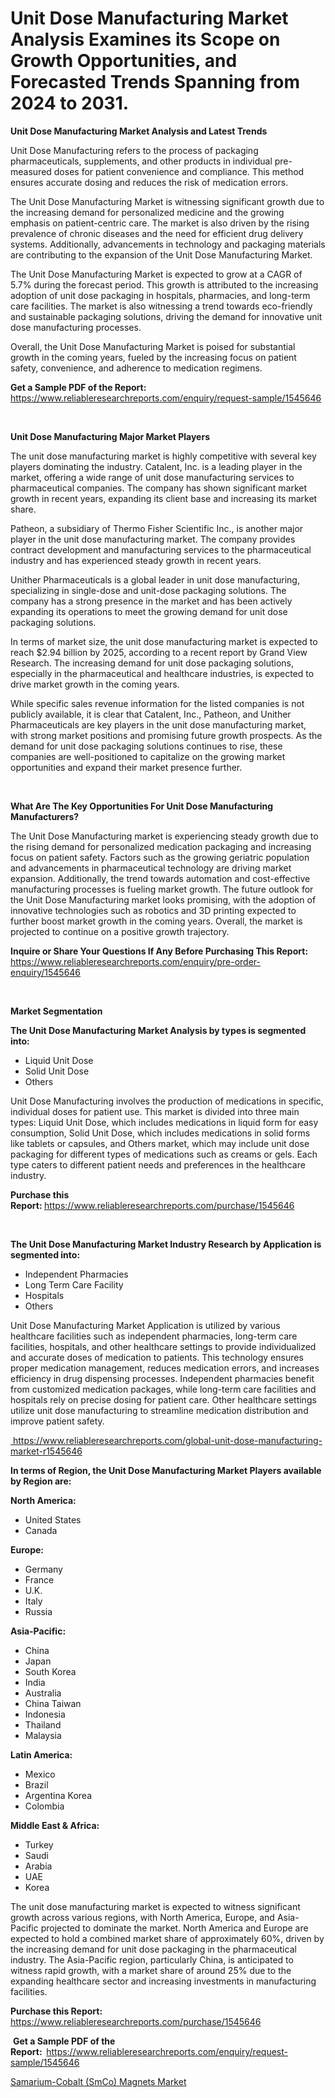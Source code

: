 <p><h1>Unit Dose Manufacturing Market Analysis Examines its Scope on Growth Opportunities, and Forecasted Trends Spanning from 2024 to 2031.</h1></p><p><strong>Unit Dose Manufacturing Market Analysis and Latest Trends</strong></p>
<p><p>Unit Dose Manufacturing refers to the process of packaging pharmaceuticals, supplements, and other products in individual pre-measured doses for patient convenience and compliance. This method ensures accurate dosing and reduces the risk of medication errors.</p><p>The Unit Dose Manufacturing Market is witnessing significant growth due to the increasing demand for personalized medicine and the growing emphasis on patient-centric care. The market is also driven by the rising prevalence of chronic diseases and the need for efficient drug delivery systems. Additionally, advancements in technology and packaging materials are contributing to the expansion of the Unit Dose Manufacturing Market.</p><p>The Unit Dose Manufacturing Market is expected to grow at a CAGR of 5.7% during the forecast period. This growth is attributed to the increasing adoption of unit dose packaging in hospitals, pharmacies, and long-term care facilities. The market is also witnessing a trend towards eco-friendly and sustainable packaging solutions, driving the demand for innovative unit dose manufacturing processes.</p><p>Overall, the Unit Dose Manufacturing Market is poised for substantial growth in the coming years, fueled by the increasing focus on patient safety, convenience, and adherence to medication regimens.</p></p>
<p><strong>Get a Sample PDF of the Report:&nbsp;</strong> <a href="https://www.reliableresearchreports.com/enquiry/request-sample/1545646">https://www.reliableresearchreports.com/enquiry/request-sample/1545646</a></p>
<p>&nbsp;</p>
<p><strong>Unit Dose Manufacturing Major Market Players</strong></p>
<p><p>The unit dose manufacturing market is highly competitive with several key players dominating the industry. Catalent, Inc. is a leading player in the market, offering a wide range of unit dose manufacturing services to pharmaceutical companies. The company has shown significant market growth in recent years, expanding its client base and increasing its market share.</p><p>Patheon, a subsidiary of Thermo Fisher Scientific Inc., is another major player in the unit dose manufacturing market. The company provides contract development and manufacturing services to the pharmaceutical industry and has experienced steady growth in recent years.</p><p>Unither Pharmaceuticals is a global leader in unit dose manufacturing, specializing in single-dose and unit-dose packaging solutions. The company has a strong presence in the market and has been actively expanding its operations to meet the growing demand for unit dose packaging solutions.</p><p>In terms of market size, the unit dose manufacturing market is expected to reach $2.94 billion by 2025, according to a recent report by Grand View Research. The increasing demand for unit dose packaging solutions, especially in the pharmaceutical and healthcare industries, is expected to drive market growth in the coming years.</p><p>While specific sales revenue information for the listed companies is not publicly available, it is clear that Catalent, Inc., Patheon, and Unither Pharmaceuticals are key players in the unit dose manufacturing market, with strong market positions and promising future growth prospects. As the demand for unit dose packaging solutions continues to rise, these companies are well-positioned to capitalize on the growing market opportunities and expand their market presence further.</p></p>
<p>&nbsp;</p>
<p><strong>What Are The Key Opportunities For Unit Dose Manufacturing Manufacturers?</strong></p>
<p><p>The Unit Dose Manufacturing market is experiencing steady growth due to the rising demand for personalized medication packaging and increasing focus on patient safety. Factors such as the growing geriatric population and advancements in pharmaceutical technology are driving market expansion. Additionally, the trend towards automation and cost-effective manufacturing processes is fueling market growth. The future outlook for the Unit Dose Manufacturing market looks promising, with the adoption of innovative technologies such as robotics and 3D printing expected to further boost market growth in the coming years. Overall, the market is projected to continue on a positive growth trajectory.</p></p>
<p><strong>Inquire or Share Your Questions If Any Before Purchasing This Report:</strong> <a href="https://www.reliableresearchreports.com/enquiry/pre-order-enquiry/1545646">https://www.reliableresearchreports.com/enquiry/pre-order-enquiry/1545646</a></p>
<p>&nbsp;</p>
<p><strong>Market Segmentation</strong></p>
<p><strong>The Unit Dose Manufacturing Market Analysis by types is segmented into:</strong></p>
<p><ul><li>Liquid Unit Dose</li><li>Solid Unit Dose</li><li>Others</li></ul></p>
<p><p>Unit Dose Manufacturing involves the production of medications in specific, individual doses for patient use. This market is divided into three main types: Liquid Unit Dose, which includes medications in liquid form for easy consumption, Solid Unit Dose, which includes medications in solid forms like tablets or capsules, and Others market, which may include unit dose packaging for different types of medications such as creams or gels. Each type caters to different patient needs and preferences in the healthcare industry.</p></p>
<p><strong>Purchase this Report:&nbsp;</strong><a href="https://www.reliableresearchreports.com/purchase/1545646">https://www.reliableresearchreports.com/purchase/1545646</a></p>
<p>&nbsp;</p>
<p><strong>The Unit Dose Manufacturing Market Industry Research by Application is segmented into:</strong></p>
<p><ul><li>Independent Pharmacies</li><li>Long Term Care Facility</li><li>Hospitals</li><li>Others</li></ul></p>
<p><p>Unit Dose Manufacturing Market Application is utilized by various healthcare facilities such as independent pharmacies, long-term care facilities, hospitals, and other healthcare settings to provide individualized and accurate doses of medication to patients. This technology ensures proper medication management, reduces medication errors, and increases efficiency in drug dispensing processes. Independent pharmacies benefit from customized medication packages, while long-term care facilities and hospitals rely on precise dosing for patient care. Other healthcare settings utilize unit dose manufacturing to streamline medication distribution and improve patient safety.</p></p>
<p><a href="https://www.reliableresearchreports.com/global-unit-dose-manufacturing-market-r1545646">&nbsp;https://www.reliableresearchreports.com/global-unit-dose-manufacturing-market-r1545646</a></p>
<p><strong>In terms of Region, the Unit Dose Manufacturing Market Players available by Region are:</strong></p>
<p>
    <p> <strong> North America: </strong>
        <ul>
            <li>United States</li>
            <li>Canada</li>
        </ul>
        </p> 
    <p> <strong> Europe: </strong>
        <ul>
            <li>Germany</li>
            <li>France</li>
            <li>U.K.</li>
            <li>Italy</li>
            <li>Russia</li>
        </ul>
        </p> 
    <p> <strong> Asia-Pacific: </strong>
        <ul>
            <li>China</li>
            <li>Japan</li>
            <li>South Korea</li>
            <li>India</li>
            <li>Australia</li>
            <li>China Taiwan</li>
            <li>Indonesia</li>
            <li>Thailand</li>
            <li>Malaysia</li>
        </ul>
        </p> 
    <p> <strong> Latin America: </strong>
        <ul>
            <li>Mexico</li>
            <li>Brazil</li>
            <li>Argentina Korea</li>
            <li>Colombia</li>
        </ul>
        </p> 
    <p> <strong> Middle East & Africa: </strong>
        <ul>
            <li>Turkey</li>
            <li>Saudi</li>
            <li>Arabia</li>
            <li>UAE</li>
            <li>Korea</li>
        </ul>
    </p>
    </p>
<p><p>The unit dose manufacturing market is expected to witness significant growth across various regions, with North America, Europe, and Asia-Pacific projected to dominate the market. North America and Europe are expected to hold a combined market share of approximately 60%, driven by the increasing demand for unit dose packaging in the pharmaceutical industry. The Asia-Pacific region, particularly China, is anticipated to witness rapid growth, with a market share of around 25% due to the expanding healthcare sector and increasing investments in manufacturing facilities.</p></p>
<p><strong>Purchase this Report: </strong><a href="https://www.reliableresearchreports.com/purchase/1545646">https://www.reliableresearchreports.com/purchase/1545646</a></p>
<p>&nbsp;<strong>Get a Sample PDF of the Report:&nbsp;&nbsp;</strong><a href="https://www.reliableresearchreports.com/enquiry/request-sample/1545646">https://www.reliableresearchreports.com/enquiry/request-sample/1545646</a></p>
<p><strong></strong></p>
<p><p><a href="https://issuu.com/reportprime-2/docs/samarium-cobalt-smco-magnets-market-size-2030.pptx">Samarium-Cobalt (SmCo) Magnets Market</a></p></p>